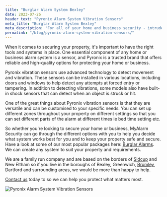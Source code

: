```yaml
---
title: "Burglar Alarm System Bexley"
date: 2023-07-26
header_text: "Pyronix Alarm System Vibration Sensors"
meta_title: "Burglar Alarm System Bexley"
meta_description: "For all of your home and business security - intruder alarm and cctv systems, give us a call 020 8302 4065. Bexley, Bromley, Orpington, New Eltham"
permalink: "/blog/pyronix-alarm-system-vibration-sensors/"
---
```


When it comes to securing your property, it\'s important to have the right tools and systems in place. One essential component of any home or business alarm system is a sensor, and Pyronix is a trusted brand that offers reliable and high-quality options for protecting your home or business.

Pyronix vibration sensors use advanced technology to detect movement and vibration. These sensors can be installed in various locations, including doors and windows to help detect any attempts at forced entry or tampering. In addition to detecting vibrations, some models also have built-in shock sensors that can detect when an object is struck or hit.

One of the great things about Pyronix vibration sensors is that they are versatile and can be customised to your specific needs. You can set up different zones throughout your property on different settings so that you can set different parts of the alarm at different times ie bed time setting etc.

So whether you\'re looking to secure your home or business, MyAlarm Security can go through the different options with you to help you decide what system works best for you and to keep your property safe and secure. Have a look at some of our most popular packages here: [Burglar Alarms](/categories/burglar-alarms/). We can create any system to suit your property and requirements.

We are a family run company and are based on the borders of [Sidcup](/pages/sidcup/) and New Eltham so if you live in the boroughs of Bexley, Greenwich, [Bromley](/pages/bromley/), Dartford and surrounding areas, we would be more than happy to help.

[Contact us](/contact/) today to so we can help you protect what matters most.

![Pyronix Alarm System Vibration Sensors](https://res.cloudinary.com/kbs/image/upload/dbzbegb5h0bdrowlzgll.jpg)